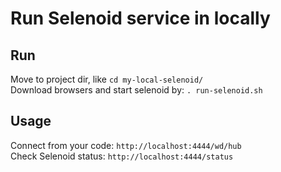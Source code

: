 # Run Selenoid service in locally

## Run
Move to project dir, like `cd my-local-selenoid/`  
Download browsers and start selenoid by: `. run-selenoid.sh`

## Usage
Connect from your code: `http://localhost:4444/wd/hub`  
Check Selenoid status: `http://localhost:4444/status`
